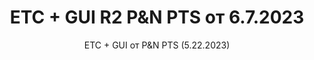 <h1 style="text-align:center">ETC + GUI R2 P&N PTS от 6.7.2023</h1>

<p style="text-align:center">ETC + GUI от P&N PTS (5.22.2023)</p>



<p>&nbsp;</p>

